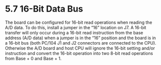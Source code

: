 # 5.7 16-Bit Data Bus

The board can be configured for 16-bit read operations when reading the A/D data. To do this, install a jumper in the “16” location on J7. A 16-bit transfer will only occur during a 16-bit read instruction from the base address \(A/D data\) when a jumper is in the “16” position and the board is in a 16-bit bus \(both PC/104 J1 and J2 connectors are connected to the CPU\). Otherwise the A/D board and host CPU will ignore the 16-bit setting and/or instruction and convert the 16-bit operation into two 8-bit read operations from Base + 0 and Base + 1.

